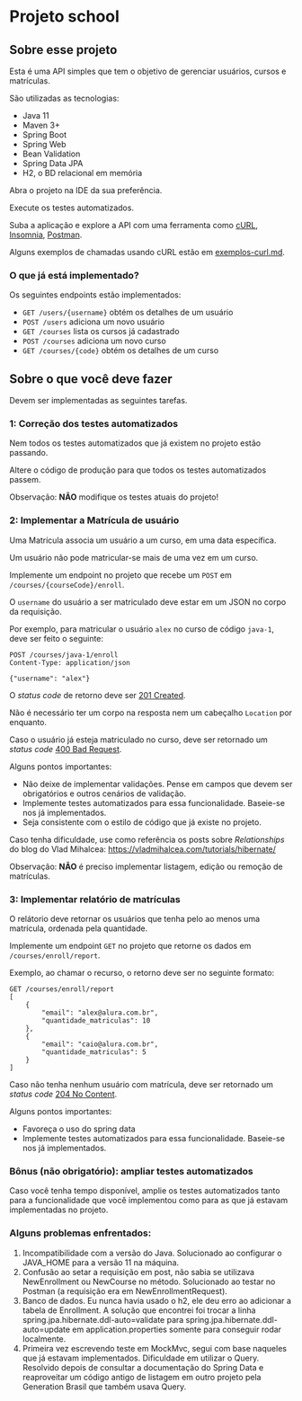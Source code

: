 # Projeto school

## Sobre esse projeto

Esta é uma API simples que tem o objetivo de gerenciar usuários, cursos e matrículas.

São utilizadas as tecnologias:

- Java 11
- Maven 3+  
- Spring Boot
- Spring Web
- Bean Validation
- Spring Data JPA
- H2, o BD relacional em memória

Abra o projeto na IDE da sua preferência.

Execute os testes automatizados. 

Suba a aplicação e explore a API com uma ferramenta como [cURL](https://curl.se/), [Insomnia](https://insomnia.rest/), [Postman](https://www.postman.com/).

Alguns exemplos de chamadas usando cURL estão em [exemplos-curl.md](exemplos-curl.md).

### O que já está implementado?

Os seguintes endpoints estão implementados:

- `GET /users/{username}` obtém os detalhes de um usuário
- `POST /users` adiciona um novo usuário
- `GET /courses` lista os cursos já cadastrado
- `POST /courses` adiciona um novo curso
- `GET /courses/{code}` obtém os detalhes de um curso

## Sobre o que você deve fazer

Devem ser implementadas as seguintes tarefas.

### 1: Correção dos testes automatizados

Nem todos os testes automatizados que já existem no projeto estão passando.

Altere o código de produção para que todos os testes automatizados passem.

Observação: **NÃO** modifique os testes atuais do projeto!

### 2: Implementar a Matrícula de usuário

Uma Matrícula associa um usuário a um curso, em uma data específica.

Um usuário não pode matricular-se mais de uma vez em um curso.

Implemente um endpoint no projeto que recebe um `POST` em `/courses/{courseCode}/enroll`.

O `username` do usuário a ser matriculado deve estar em um JSON no corpo da requisição.

Por exemplo, para matricular o usuário `alex` no curso de código `java-1`, deve ser feito o seguinte:

```
POST /courses/java-1/enroll
Content-Type: application/json

{"username": "alex"}
```

O _status code_ de retorno deve ser [201 Created](https://httpstatusdogs.com/201-created).

Não é necessário ter um corpo na resposta nem um cabeçalho `Location` por enquanto.

Caso o usuário já esteja matriculado no curso, deve ser retornado um _status code_ [400 Bad Request](https://httpstatusdogs.com/400-bad-request).

Alguns pontos importantes:

- Não deixe de implementar validações. Pense em campos que devem ser obrigatórios e outros cenários de validação.
- Implemente testes automatizados para essa funcionalidade. Baseie-se nos já implementados.
- Seja consistente com o estilo de código que já existe no projeto.

Caso tenha dificuldade, use como referência os posts sobre _Relationships_ do blog do Vlad Mihalcea:  https://vladmihalcea.com/tutorials/hibernate/

Observação: **NÃO** é preciso implementar listagem, edição ou remoção de matrículas.

### 3: Implementar relatório de matrículas

O relátorio deve retornar os usuários que tenha pelo ao menos uma matrícula, ordenada pela quantidade.

Implemente um endpoint `GET` no projeto que retorne os dados em `/courses/enroll/report`.

Exemplo, ao chamar o recurso, o retorno deve ser no seguinte formato:

```
GET /courses/enroll/report
[
    {
        "email": "alex@alura.com.br",
        "quantidade_matriculas": 10
    },
    {
        "email": "caio@alura.com.br",
        "quantidade_matriculas": 5
    }
]
```

Caso não tenha nenhum usuário com matrícula, deve ser retornado um _status code_ [204 No Content](https://httpstatusdogs.com/204-no-content).

Alguns pontos importantes:

- Favoreça o uso do spring data
- Implemente testes automatizados para essa funcionalidade. Baseie-se nos já implementados.


### Bônus (não obrigatório): ampliar testes automatizados

Caso você tenha tempo disponível, amplie os testes automatizados tanto para a funcionalidade que você implementou como para as que já estavam implementadas no projeto.

### Alguns problemas enfrentados:

01. Incompatibilidade com a versão do Java. Solucionado ao configurar o JAVA_HOME para a versão 11 na máquina.
02. Confusão ao setar a requisição em post, não sabia se utilizava NewEnrollment ou NewCourse no método. Solucionado ao testar no Postman (a requisição era em NewEnrollmentRequest).
03. Banco de dados. Eu nunca havia usado o h2, ele deu erro ao adicionar a tabela de Enrollment. A solução que encontrei foi trocar a linha spring.jpa.hibernate.ddl-auto=validate para spring.jpa.hibernate.ddl-auto=update em application.properties somente para conseguir rodar localmente.
04. Primeira vez escrevendo teste em MockMvc, segui com base naqueles que já estavam implementados.
Dificuldade em utilizar o Query. Resolvido depois de consultar a documentação do Spring Data e reaproveitar um código antigo de listagem em outro projeto pela Generation Brasil que também usava Query.
